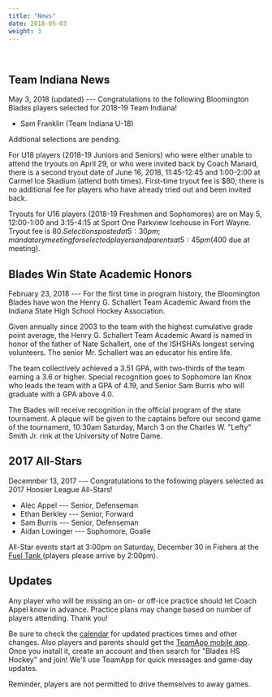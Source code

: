 ```yaml
---
title: "News"
date: 2018-05-03
weight: 3
---
```


<div class="sponsorcontainer">
  <a id="news-a1" href="#"><img id="news-s1" class="image sponsor"></a>
  <a id="news-a2" href="#"><img id="news-s2" class="image sponsor"></a>
</div>

Team Indiana News
-----------------
May 3, 2018 (updated) --- Congratulations to the following Bloomington Blades players selected
for 2018-19 Team Indiana!

- Sam Franklin (Team Indiana U-18)

Addtional selections are pending.

For U18 players (2018-19 Juniors and Seniors) who were either unable
to attend the tryouts on April 29, or who were invited back by Coach
Manard, there is a second tryout date of June 16, 2018, 11:45-12:45
and 1:00-2:00 at Carmel Ice Skadium (attend both times). First-time
tryout fee is $80; there is no additional fee for players who have
already tried out and been invited back.

Tryouts for U16 players (2018-19 Freshmen and Sophomores) are on May
5, 12:00-1:00 and 3:15-4:15 at Sport One Parkview Icehouse in Fort
Wayne. Tryout fee is $80. Selections posted at 5:30pm; mandatory
meeting for selected players and parents at 5:45pm ($400 due at
meeting).



Blades Win State Academic Honors
--------------------------------
February 23, 2018 --- For the first time in program history, the
Bloomington Blades have won the Henry G. Schallert Team Academic Award
from the Indiana State High School Hockey Association.

Given annually since 2003 to the team with the highest cumulative
grade point average, the Henry G. Schallert Team Academic Award is
named in honor of the father of Nate Schallert, one of the ISHSHA’s
longest serving volunteers. The senior Mr. Schallert was an educator
his entire life.

The team collectively achieved a 3.51 GPA, with two-thirds of the team
earning a 3.6 or higher. Special recognition goes to Sophomore
Ian Knox who leads the team with a GPA of 4.19, and Senior Sam Burris
who will graduate with a GPA above 4.0.

The Blades will receive recognition in the official program of the
state tournament. A plaque will be given to the captains before our
second game of the tournament, 10:30am Saturday, March 3 on the
Charles W. "Lefty" Smith Jr. rink at the University of Notre Dame.



2017 All-Stars
--------------
Decemnber 13, 2017 --- Congratulations to the following players selected as 2017 Hoosier League All-Stars!

- Alec Appel --- Senior, Defenseman
- Ethan Berkley --- Senior, Forward
- Sam Burris --- Senior, Defenseman
- Aidan Lowinger --- Sophomore, Goalie

All-Star events start at 3:00pm on
Saturday, December 30 in Fishers at the [Fuel Tank <span class="icon
fa-map-marker"></span>][fuel] (players please arrive by 2:00pm). 


[fuel]: https://maps.google.com/maps?hl=en&q=Fuel%20Tank%20at%20Fishers%2C%209022%20E%20126th%20St%2C%20Fishers%2C%20IN%2046038%2C%20USA


Updates
-------

Any player who will be missing an on- or off-ice practice should let
Coach Appel know in advance. Practice plans may change based on number
of players attending. Thank you!

Be sure to check the [calendar][cal] for updated practices times and other
changes. Also players and parents should get the [TeamApp mobile
app][teamapp]. Once you install it, create an account and then search
for "Blades HS Hockey" and join! We'll use TeamApp for quick messages
and game-day updates.

Reminder, players are not permitted to drive themselves to away games.

[teamapp]: https://www.teamapp.com/app
[cal]: https://calendar.google.com/calendar/embed?src=epsc9ra4unbaelg6bns4r4ifro%40group.calendar.google.com&ctz=America/New_York
